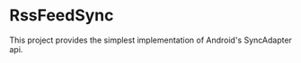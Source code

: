 RssFeedSync
===========

This project provides the simplest implementation of Android's SyncAdapter api.
